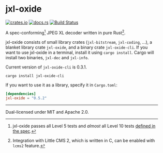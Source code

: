 # jxl-oxide
[![crates.io](https://img.shields.io/crates/v/jxl-oxide.svg)](https://crates.io/crates/jxl-oxide)
[![docs.rs](https://docs.rs/jxl-oxide/badge.svg)](https://docs.rs/crate/jxl-oxide/)
[![Build Status](https://img.shields.io/github/actions/workflow/status/tirr-c/jxl-oxide/build.yml?branch=main)](https://github.com/tirr-c/jxl-oxide/actions/workflows/build.yml?query=branch%3Amain)

A spec-conforming[^1] JPEG XL decoder written in pure Rust[^2].

jxl-oxide consists of small library crates (`jxl-bitstream`, `jxl-coding`, ...), a blanket library
crate `jxl-oxide`, and a binary crate `jxl-oxide-cli`. If you want to use jxl-oxide in a terminal,
install it using `cargo install`. Cargo will install two binaries, `jxl-dec` and `jxl-info`.

Current version of `jxl-oxide-cli` is 0.3.1.

```
cargo install jxl-oxide-cli
```

If you want to use it as a library, specify it in `Cargo.toml`:

```toml
[dependencies]
jxl-oxide = "0.5.2"
```

---

Dual-licensed under MIT and Apache 2.0.

[^1]: jxl-oxide passes all Level 5 tests and *almost* all Level 10 tests
[defined in the spec][conformance].
[^2]: Integration with Little CMS 2, which is written in C, can be enabled with `lcms2` feature.

[conformance]: https://github.com/libjxl/conformance
